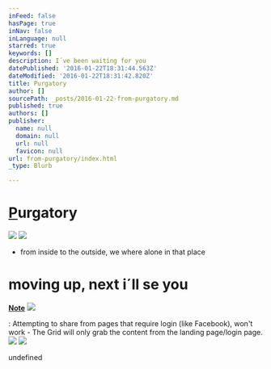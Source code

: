 ```yaml
---
inFeed: false
hasPage: true
inNav: false
inLanguage: null
starred: true
keywords: []
description: I´ve been waiting for you
datePublished: '2016-01-22T18:31:44.563Z'
dateModified: '2016-01-22T18:31:42.820Z'
title: Purgatory
author: []
sourcePath: _posts/2016-01-22-from-purgatory.md
published: true
authors: []
publisher:
  name: null
  domain: null
  url: null
  favicon: null
url: from-purgatory/index.html
_type: Blurb

---
```

# [P][0]urgatory
![](https://s3-us-west-2.amazonaws.com/the-grid-img/p/1fb0348f51903eb12d0dd9d3f944d40389254049.jpg)
![](https://s3-us-west-2.amazonaws.com/the-grid-img/p/7bed90583596785b9830bf555bbbe4630e2ca97f.jpg)

* from inside to the outside, we where alone in that place

# moving up, next i´ll se you

**[Note][0]**
![](https://the-grid-user-content.s3-us-west-2.amazonaws.com/5a49bead-3dbd-4bfe-9255-3afffe79ad42.jpg)

: Attempting to share from pages that require login (like Facebook), won't work - The Grid will only grab the content from the landing page/login page.
![](https://the-grid-user-content.s3-us-west-2.amazonaws.com/ea73d499-2c8c-4f40-8ed8-162f83f35cb6.jpg)
![](https://the-grid-user-content.s3-us-west-2.amazonaws.com/21dbaa06-f765-4d5a-a681-586fe7456328.jpg)

undefined

[0]: null